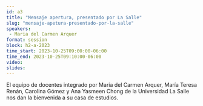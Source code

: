 ```yaml
---
id: a3
title: "Mensaje apertura, presentado por La Salle"
slug: "mensaje-apetura-presentado-por-la-salle"
speakers:
 - Maria del Carmen Arquer
format: session
block: h2-a-2023
time_start: 2023-10-25T09:00:00-06:00
time_end: 2023-10-25T09:10:00-06:00
video:
slides:
---
```


El equipo de docentes integrado por Maria del Carmen Arquer, María Teresa Renán, Carolina Gómez y Ana Yasmeen Chong de la Universidad La Salle nos dan la bienvenida a su casa de estudios.